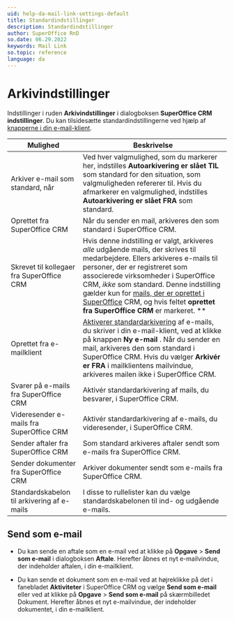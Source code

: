 ```yaml
---
uid: help-da-mail-link-settings-default
title: Standardindstillinger
description: Standardindstillinger
author: SuperOffice RnD
so.date: 06.29.2022
keywords: Mail Link
so.topic: reference
language: da
---
```


# Arkivindstillinger

Indstillinger i ruden **Arkivindstillinger** i dialogboksen **SuperOffice CRM indstillinger**. Du kan tilsidesætte standardindstillingerne ved hjælp af [knapperne i din e-mail-klient][2].

| Mulighed | Beskrivelse |
|---|---|
| Arkiver e-mail som standard, når | Ved hver valgmulighed, som du markerer her, indstilles **Autoarkivering er slået TIL** som standard for den situation, som valgmuligheden refererer til. Hvis du afmarkerer en valgmulighed, indstilles **Autoarkivering er slået FRA** som standard. |
| Oprettet fra SuperOffice CRM | Når du sender en mail, arkiveres den som standard i SuperOffice CRM. |
| Skrevet til kollegaer fra SuperOffice CRM | Hvis denne indstilling er valgt, arkiveres *alle* udgående mails, der skrives til medarbejdere. Ellers arkiveres e-mails til personer, der er registreret som associerede virksomheder i SuperOffice CRM, *ikke* som standard. Denne indstilling gælder kun for [mails, der er oprettet i SuperOffice][4] CRM, og hvis feltet **oprettet fra SuperOffice CRM** er markeret. **
| Oprettet fra e-mailklient | [Aktiverer standardarkivering][5] af e-mails, du skriver i din e-mail-klient, ved at klikke på knappen **Ny e-mail** . Når du sender en mail, arkiveres den som standard i SuperOffice CRM. Hvis du vælger **Arkivér er FRA** i mailklientens mailvindue, arkiveres mailen ikke i SuperOffice CRM. |
| Svarer på e-mails fra SuperOffice CRM | Aktivér standardarkivering af mails, du besvarer, i SuperOffice CRM. |
| Videresender e-mails fra SuperOffice CRM | Aktivér standardarkivering af e-mails, du videresender, i SuperOffice CRM. |
| Sender aftaler fra SuperOffice CRM | Som standard arkiveres aftaler sendt som e-mails fra SuperOffice CRM. |
| Sender dokumenter fra SuperOffice CRM | Arkiver dokumenter sendt som e-mails fra SuperOffice CRM. |
| Standardskabelon til arkivering af e-mails | I disse to rullelister kan du vælge standardskabelonen til ind- og udgående e-mails. |

## Send som e-mail

* Du kan sende en aftale som en e-mail ved at klikke på **Opgave** > **Send som e-mail** i dialogboksen **Aftale**. Herefter åbnes et nyt e-mailvindue, der indeholder aftalen, i din e-mailklient.

* Du kan sende et dokument som en e-mail ved at højreklikke på det i fanebladet **Aktiviteter** i SuperOffice CRM og vælge **Send som e-mail** eller ved at klikke på **Opgave** > **Send som e-mail** på skærmbilledet Dokument. Herefter åbnes et nyt e-mailvindue, der indeholder dokumentet, i din e-mailklient.

<!-- Referenced links -->
[2]: ../index.md
[4]: ../create-in-superoffice.md
[5]: archive-by-default.md

<!-- Referenced images -->

